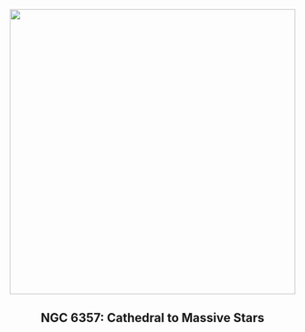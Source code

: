 
<p align="center"><img src="https://apod.nasa.gov/apod/image/2509/Ngc6357_Webb_960.jpg" width="500" height="500"></p>
<h2 align="center"> NGC 6357: Cathedral to Massive Stars </h2>
